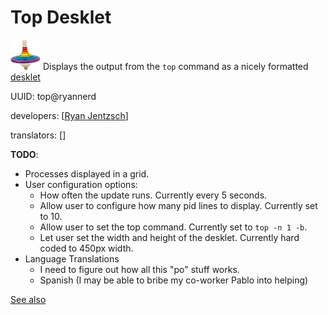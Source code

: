 Top Desklet
===========
![](icon.png) Displays the output from the `top` command as a nicely formatted [desklet](https://cinnamon-spices.linuxmint.com/)

UUID: top@ryannerd

developers: [[Ryan Jentzsch](https://github.com/RyanNerd)]

translators: []

**TODO**:
 - Processes displayed in a grid.
 - User configuration options:
    - How often the update runs. Currently every 5 seconds.
    - Allow user to configure how many pid lines to display. Currently set to 10.
    - Allow user to set the top command. Currently set to `top -n 1 -b`.
    - Let user set the width and height of the desklet. Currently hard coded to 450px width.
 - Language Translations
    - I need to figure out how all this "po" stuff works.
    - Spanish (I may be able to bribe my co-worker Pablo into helping)

[See also](https://github.com/RyanNerd/gnome-autocomplete)
